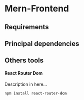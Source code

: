 # Mern-Frontend

## Requirements

## Principal dependencies

## Others tools

#### React Router Dom
Description in here...

    npm install react-router-dom